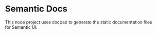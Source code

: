 # Semantic Docs

This node project uses docpad to generate the static documentation files for Semantic UI.
